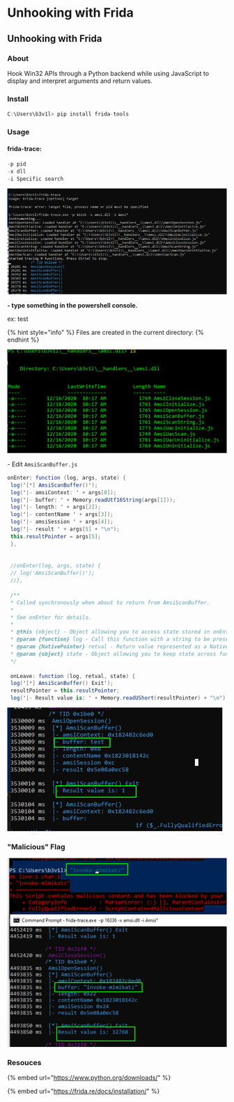 # Unhooking with Frida

## Unhooking with Frida

### About

Hook Win32 APIs through a Python backend while using JavaScript to display and interpret arguments and return values.

### Install

```csharp
C:\Users\b3v1l> pip install frida-tools
```

### Usage

#### frida-trace:

```csharp
-p pid
-x dll
-i Specific search
```

![](<../../../.gitbook/assets/image (7) (1).png>)

&#x20;**-  type something in the powershell console.**

&#x20;ex: test

{% hint style="info" %}
Files are created in the current directory:
{% endhint %}

![](<../../../.gitbook/assets/image (79).png>)

\- Edit `AmsiScanBuffer.js`

```csharp
onEnter: function (log, args, state) {
 log('[*] AmsiScanBuffer()');
 log('|- amsiContext: ' + args[0]);
 log('|- buffer: ' + Memory.readUtf16String(args[1]));
 log('|- length: ' + args[2]);
 log('|- contentName ' + args[3]);
 log('|- amsiSession ' + args[4]);
 log('|- result ' + args[5] + "\n");
 this.resultPointer = args[5];
 },


 //onEnter(log, args, state) {
 // log('AmsiScanBuffer()');
 //},

 /**
 * Called synchronously when about to return from AmsiScanBuffer.
 *
 * See onEnter for details.
 *
 * @this {object} - Object allowing you to access state stored in onEnter.
 * @param {function} log - Call this function with a string to be presented to the user.
 * @param {NativePointer} retval - Return value represented as a NativePointer object.
 * @param {object} state - Object allowing you to keep state across function calls.
 */

 onLeave: function (log, retval, state) {
 log('[*] AmsiScanBuffer() Exit');
 resultPointer = this.resultPointer;
 log('|- Result value is: ' + Memory.readUShort(resultPointer) + "\n");


```

![](<../../../.gitbook/assets/image (230).png>)

### "Malicious" Flag

![](<../../../.gitbook/assets/image (157).png>)

### Resouces

{% embed url="https://www.python.org/downloads/" %}

{% embed url="https://frida.re/docs/installation/" %}

